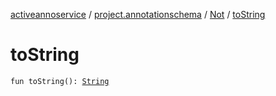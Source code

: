 [activeannoservice](../../index.md) / [project.annotationschema](../index.md) / [Not](index.md) / [toString](./to-string.md)

# toString

`fun toString(): `[`String`](https://kotlinlang.org/api/latest/jvm/stdlib/kotlin/-string/index.html)